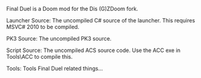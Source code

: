 Final Duel is a Doom mod for the Dis (G)ZDoom fork.

Launcher Source:
	The uncompiled C# source of the launcher. This requires MSVC# 2010 to be compiled.

PK3 Source:
	The uncompiled PK3 source.

Script Source:
	The uncompiled ACS source code. Use the ACC exe in Tools\ACC to compile this.

Tools:
	Tools Final Duel related things...